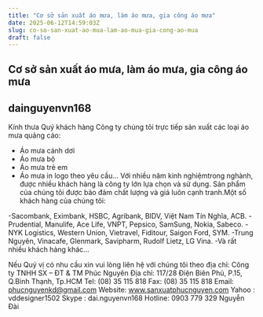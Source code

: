 ```yaml
---
title: "Cơ sở sản xuất áo mưa, làm áo mưa, gia công áo mưa"
date: 2025-06-12T14:59:03Z
slug: co-so-san-xuat-ao-mua-lam-ao-mua-gia-cong-ao-mua
draft: false
---
```


## Cơ sở sản xuất áo mưa, làm áo mưa, gia công áo mưa

## dainguyenvn168

Kính thưa Quý khách hàng
Công ty chúng tôi trực tiếp sản xuất các loại áo mưa quảng cáo:
- Áo mưa cánh dơi
- Áo mưa bộ
- Áo mưa trẻ em
- Áo mưa in logo theo yêu cầu…
Với nhiều năm kinh nghiệmtrong nghành, được nhiều khách hàng là công ty lớn lựa chọn và sử dụng.
Sản phẩm của chúng tôi được bảo đảm chất lượng và giá luôn cạnh tranh.Một số khách hàng của chúng tôi:
 
-Sacombank, Eximbank, HSBC, Agribank, BIDV, Việt Nam Tín Nghĩa, ACB.
-Prudential, Manulife, Ace Life, VNPT, Pepsico, SamSung, Nokia, Sabeco.
-NYK Logistics, Western Union, Vietravel, Fiditour, Saigon Ford, SYM.
-Trung Nguyên, Vinacafe, Glenmark, Savipharm, Rudolf Lietz, LG Vina.
-Và rất nhiều khách hàng khác…
 
Nếu Quý vị có nhu cầu xin vui lòng liên hệ với chúng tôi theo địa chỉ:
Công ty TNHH SX – ĐT & TM Phúc Nguyên
Địa chỉ: 117/28 Điện Biên Phủ, P.15, Q.Bình Thạnh, Tp.HCM
Tel: (08) 35 115 818          Fax: (08) 35 115 818
Email: phucnguyenkd@gmail.com
Website: www.sanxuatphucnguyen.com
Yahoo : vddesigner1502
Skype : dai.nguyenvn168
Hotline:  0903 779 329   Nguyễn Đài